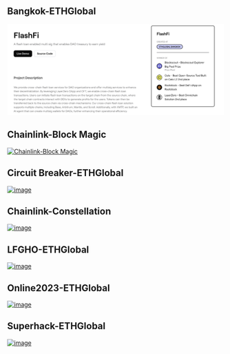 ## Bangkok-ETHGlobal
[![FlashFi](./Bangkok-ETHGlobal/FlashFi/Documents/image.png)](https://ethglobal.com/showcase/flashfi-g27p4)

## Chainlink-Block Magic
[![Chainlink-Block Magic](https://github.com/Solidityarchitect/Hackathon-Portfolio/assets/125990317/0308e68e-9258-4f99-8c5f-e22a6e1f946b)](https://github.com/Solidityarchitect/Trivia-dex)

## Circuit Breaker-ETHGlobal 
[![image](https://github.com/Solidityarchitect/Hackathon-Portfolio/assets/125990317/c39210cf-7e37-4ee2-a554-6cf65c9a30de)](https://ethglobal.com/showcase/zero-to-hero-95y28)

## Chainlink-Constellation 
[![image](https://github.com/Solidityarchitect/Hackathon-Portfolio/assets/125990317/2e9d5cb5-f0d6-4a5f-97cb-81e14c0f7ced)](https://devpost.com/software/send-it-cash)

## LFGHO-ETHGlobal
[![image](https://github.com/Solidityarchitect/Hackathon-Portfolio/assets/125990317/611fad48-cf93-4a39-8adb-db8e6ac93d2f)](https://ethglobal.com/showcase/streamline-40r8i)

## Online2023-ETHGlobal
[![image](https://github.com/Solidityarchitect/Hackathon-Portfolio/assets/125990317/2436a200-f545-46b8-a26c-c9cc49d00419)](https://ethglobal.com/showcase/happy-planet-wd5s8)

## Superhack-ETHGlobal
[![image](https://github.com/Solidityarchitect/Hackathon-Portfolio/assets/125990317/0934934b-02d1-4432-80c0-9d636e8e7894)](https://ethglobal.com/showcase/bymeacrypto-vuygh)
